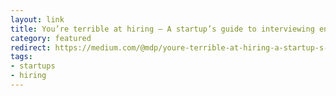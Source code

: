 ```yaml
---
layout: link
title: You’re terrible at hiring — A startup’s guide to interviewing engineers
category: featured
redirect: https://medium.com/@mdp/youre-terrible-at-hiring-a-startup-s-guide-to-interviewing-engineers-dfba87cc88b<Paste>
tags:
- startups
- hiring
---
```

